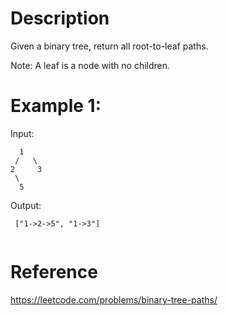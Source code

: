 # Description
Given a binary tree, return all root-to-leaf paths.

Note: A leaf is a node with no children.

# Example 1:
Input:
```
  1
 /   \
2     3
 \
  5

```
Output:
```
 ["1->2->5", "1->3"]
 
 ```

# Reference
https://leetcode.com/problems/binary-tree-paths/

 


